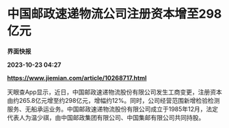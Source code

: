 # 中国邮政速递物流公司注册资本增至298亿元
**界面快报**

**2023-10-23 04:27**

**https://www.jiemian.com/article/10268717.html**

天眼查App显示，近日，中国邮政速递物流股份有限公司发生工商变更，注册资本由约265.8亿元增至约298亿元，增幅约12%。同时，公司经营范围新增检验检测服务、无船承运业务。中国邮政速递物流股份有限公司成立于1985年12月，法定代表人为温少祺，由中国邮政集团有限公司、中国集邮有限公司共同持股。
